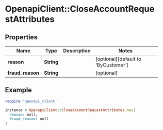 # OpenapiClient::CloseAccountRequestAttributes

## Properties

| Name | Type | Description | Notes |
| ---- | ---- | ----------- | ----- |
| **reason** | **String** |  | [optional][default to &#39;ByCustomer&#39;] |
| **fraud_reason** | **String** |  | [optional] |

## Example

```ruby
require 'openapi_client'

instance = OpenapiClient::CloseAccountRequestAttributes.new(
  reason: null,
  fraud_reason: null
)
```

